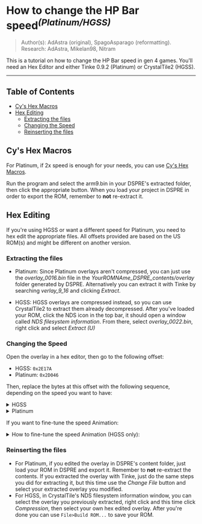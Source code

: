 # How to change the HP Bar speed<sup>*(Platinum/HGSS)*</sup>
> Author(s): AdAstra (original), SpagoAsparago (reformatting). 
> Research: AdAstra, Mikelan98, Nitram

This is a tutorial on how to change the HP Bar speed in gen 4 games. You'll need an Hex Editor and either Tinke 0.9.2 (Platinum) or CrystalTile2 (HGSS).

--- 
## Table of Contents
* [Cy's Hex Macros](#section)
* [Hex Editing](#section-2)
  * [Extracting the files](#subsection)
  * [Changing the Speed](#subsection-1)
  * [Reinserting the files](#subsection-2)

## Cy's Hex Macros

For Platinum, if 2x speed is enough for your needs, you can use [Cy's Hex Macros](https://github.com/dev-cyw/Cy-s-Hex-Macros/releases/tag/v1.2).

Run the program and select the arm9.bin in your DSPRE's extracted folder, then click the appropriate button. 
When you load your project in DSPRE in order to export the ROM, remember to **not** re-extract it.


## Hex Editing
If you're using HGSS or want a different speed for Platinum, you need to hex edit the appropriate files. All offsets provided are based on the US ROM(s) and might be different on another version.

### Extracting the files

* Platinum:
Since Platinum overlays aren't compressed, you can just use the *overlay_0016.bin* file in the *YourROMNAme_DSPRE_contents/overlay* folder generated by DSPRE. Alternatively you can extract it with Tinke by searching *verlay_9_16* and clicking *Extract*.

* HGSS:
HGSS overlays are compressed instead, so you can use CrystalTile2 to extract them already decompressed.
After you've loaded your ROM, click the NDS icon in the top bar, it should open a window called *NDS filesystem information*. From there, select *overlay_0022.bin*, right click and select *Extract (U)*

### Changing the Speed

Open the overlay in a hex editor, then go to the following offset:

* HGSS: `0x2E17A`
* Platinum: `0x2D046`

Then, replace the bytes at this offset with the following sequence, depending on the speed you want to have:

<details> 
 <summary>HGSS</summary>
 
| Byte Sequence  | Speed |
| ------------- | ------------- |  
| 80 01 | x0.25 |
| C0 01 | x0.5  | 
| 40 02 | x2  | 
| 80 02 | x4  | 
| C0 02 | x8  | 

If you want a speed that is not listed above:
<details> 
 <summary>HGSS - Custom Speed</summary>
 
 1) You'll need to use either [Shell-storm online assembler and disassembler](https://shell-storm.org/online/Online-Assembler-and-Disassembler/) or an assembler like [Armips](https://github.com/Kingcom/armips)
 2) Assemble the instruction `LSLS R0, R0, #yourNumber`, with the default `#yourNumber` being 8, which means the base speed is `2^8 = 256`.
 3) Paste the assembled bytes in the overlay

</details>
 
</details>

<details> 
 <summary>Platinum</summary>
 
| Byte Sequence  | Speed |
| ------------- | ------------- |  
| 88 1E | x2 |
| C8 1E | x3  | 
| 08 1F | x4  | 
| 48 1F | x5  | 
| 88 1F | x6  | 
| C8 1F | x7  | 

</details>

If you want to fine-tune the speed Animation:

<details><summary>How to fine-tune the speed Animation (HGSS only):</summary>

1) If you haven't already, you need to expand the arm9 using DSPRE's toolbox
 
2) Paste this at 0x14FF0 of your synthetic overlay file:
```
2D 2D 48 50 20 42 41 52 20 53 50 45 45 44 2D 2D 
80 21 49 00 48 43 11 1C 70 47 C0 46 FF FF FF FF
```
* The first byte of the second row (default is `0x80`) represents the speed "fine control".
 
* `80 21 49 00` means the speed is 128\*2 = 256. [x1]
* `A0 21 49 00` means the speed is 160\*2 = 320. [x1.25]
* `C0 21 49 00` means the speed is 192\*2 = 384. [x1.5]
* ...up to `FF 21 49 00`, which means the speed is 255\*2 = 510. [x1.9921]
 
* The third byte of the second row (default is `0x49`) acts as a cumulative multiplier, or "coarse control". 

* Increasing that value will allow you to set the speed even higher.
 
* `60 21 89 00` means the speed is 96\*4 = 384. [x1.5]
* `80 21 89 00` means the speed is 128\*4 = 512. [x2]
* `EC 21 89 00` means the speed is 236\*4 = 944. [x3.6875]
* ...up to `FF 21 89 00`, which means the speed is 255\*4 = 1020. [x3.9843]
 
3) Paste `77 F1 D1 FA` at `0x2E17A` offset of uncompressed overlay12.

</details>

### Reinserting the files

* For Platinum, if you edited the overlay in DSPRE's content folder, just load your ROM in DSPRE and export it. Remember to **not** re-extract the contents. If you extracted the overlay with Tinke, just do the same steps you did for extracting it, but this time use the *Change File* button and select your extracted overlay you modified.
* For HGSS, in CrystalTile's NDS filesystem information window, you can select the overlay you previously extracted, right click and this time click *Compression*, then select your own hex edited overlay. After you're done you can use `File>Build ROM...` to save your ROM.
